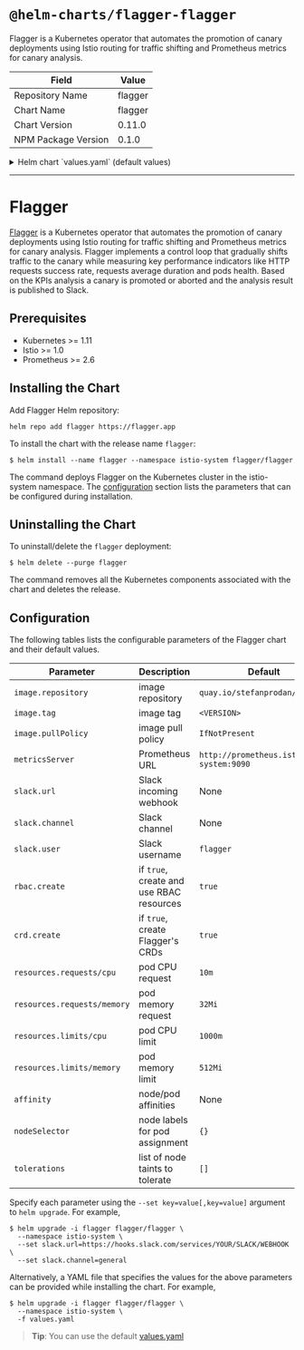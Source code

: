 # `@helm-charts/flagger-flagger`

Flagger is a Kubernetes operator that automates the promotion of canary deployments using Istio routing for traffic shifting and Prometheus metrics for canary analysis.

| Field               | Value   |
| ------------------- | ------- |
| Repository Name     | flagger |
| Chart Name          | flagger |
| Chart Version       | 0.11.0  |
| NPM Package Version | 0.1.0   |

<details>

<summary>Helm chart `values.yaml` (default values)</summary>

```yaml
# Default values for flagger.

image:
  repository: weaveworks/flagger
  tag: 0.11.0
  pullPolicy: IfNotPresent

metricsServer: 'http://prometheus:9090'

# accepted values are istio or appmesh (defaults to istio)
meshProvider: ''

# single namespace restriction
namespace: ''

slack:
  user: flagger
  channel:
  # incoming webhook https://api.slack.com/incoming-webhooks
  url:

serviceAccount:
  # serviceAccount.create: Whether to create a service account or not
  create: true
  # serviceAccount.name: The name of the service account to create or use
  name: ''

rbac:
  # rbac.create: `true` if rbac resources should be created
  create: true

crd:
  # crd.create: `true` if custom resource definitions should be created
  create: true

nameOverride: ''
fullnameOverride: ''

resources:
  limits:
    memory: '512Mi'
    cpu: '1000m'
  requests:
    memory: '32Mi'
    cpu: '10m'

nodeSelector: {}

tolerations: []

affinity: {}
```

</details>

---

# Flagger

[Flagger](https://github.com/weaveworks/flagger) is a Kubernetes operator that automates the promotion of
canary deployments using Istio routing for traffic shifting and Prometheus metrics for canary analysis.
Flagger implements a control loop that gradually shifts traffic to the canary while measuring key performance indicators
like HTTP requests success rate, requests average duration and pods health.
Based on the KPIs analysis a canary is promoted or aborted and the analysis result is published to Slack.

## Prerequisites

- Kubernetes >= 1.11
- Istio >= 1.0
- Prometheus >= 2.6

## Installing the Chart

Add Flagger Helm repository:

```console
helm repo add flagger https://flagger.app
```

To install the chart with the release name `flagger`:

```console
$ helm install --name flagger --namespace istio-system flagger/flagger
```

The command deploys Flagger on the Kubernetes cluster in the istio-system namespace.
The [configuration](#configuration) section lists the parameters that can be configured during installation.

## Uninstalling the Chart

To uninstall/delete the `flagger` deployment:

```console
$ helm delete --purge flagger
```

The command removes all the Kubernetes components associated with the chart and deletes the release.

## Configuration

The following tables lists the configurable parameters of the Flagger chart and their default values.

| Parameter                   | Description                              | Default                               |
| --------------------------- | ---------------------------------------- | ------------------------------------- |
| `image.repository`          | image repository                         | `quay.io/stefanprodan/flagger`        |
| `image.tag`                 | image tag                                | `<VERSION>`                           |
| `image.pullPolicy`          | image pull policy                        | `IfNotPresent`                        |
| `metricsServer`             | Prometheus URL                           | `http://prometheus.istio-system:9090` |
| `slack.url`                 | Slack incoming webhook                   | None                                  |
| `slack.channel`             | Slack channel                            | None                                  |
| `slack.user`                | Slack username                           | `flagger`                             |
| `rbac.create`               | if `true`, create and use RBAC resources | `true`                                |
| `crd.create`                | if `true`, create Flagger's CRDs         | `true`                                |
| `resources.requests/cpu`    | pod CPU request                          | `10m`                                 |
| `resources.requests/memory` | pod memory request                       | `32Mi`                                |
| `resources.limits/cpu`      | pod CPU limit                            | `1000m`                               |
| `resources.limits/memory`   | pod memory limit                         | `512Mi`                               |
| `affinity`                  | node/pod affinities                      | None                                  |
| `nodeSelector`              | node labels for pod assignment           | `{}`                                  |
| `tolerations`               | list of node taints to tolerate          | `[]`                                  |

Specify each parameter using the `--set key=value[,key=value]` argument to `helm upgrade`. For example,

```console
$ helm upgrade -i flagger flagger/flagger \
  --namespace istio-system \
  --set slack.url=https://hooks.slack.com/services/YOUR/SLACK/WEBHOOK \
  --set slack.channel=general
```

Alternatively, a YAML file that specifies the values for the above parameters can be provided while installing the chart. For example,

```console
$ helm upgrade -i flagger flagger/flagger \
  --namespace istio-system \
  -f values.yaml
```

> **Tip**: You can use the default [values.yaml](values.yaml)
